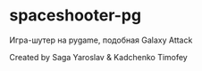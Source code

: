 # spaceshooter-pg
Игра-шутер на pygame, подобная Galaxy Attack
 
Created by Saga Yaroslav & Kadchenko Timofey